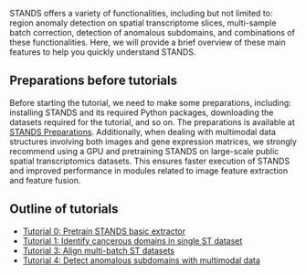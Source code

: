 STANDS offers a variety of functionalities, including but not limited to: region anomaly detection on spatial transcriptome slices, multi-sample batch correction, detection of anomalous subdomains, and combinations of these functionalities. Here, we will provide a brief overview of these main features to help you quickly understand STANDS.


## Preparations before tutorials
Before starting the tutorial, we need to make some preparations, including: installing STANDS and its required Python packages, downloading the datasets required for the tutorial, and so on. The preparations is available at [STANDS Preparations](../start.md). Additionally, when dealing with multimodal data structures involving both images and gene expression matrices, we strongly recommend using a GPU and pretraining STANDS on large-scale public spatial transcriptomics datasets. This ensures faster execution of STANDS and improved performance in modules related to image feature extraction and feature fusion.


## Outline of tutorials
- [Tutorial 0: Pretrain STANDS basic extractor](./Pretrain.ipynb)
- [Tutorial 1: Identify cancerous domains in single ST dataset](./SingleAD.ipynb)
- [Tutorial 3: Align multi-batch ST datasets](./alignment.ipynb)
- [Tutorial 4: Detect anomalous subdomains with multimodal data](./subtype.ipynb)
